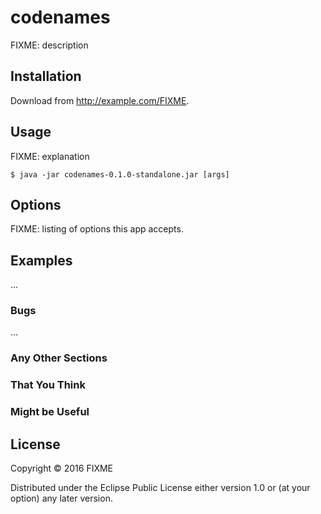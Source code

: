 # codenames

FIXME: description

## Installation

Download from http://example.com/FIXME.

## Usage

FIXME: explanation

    $ java -jar codenames-0.1.0-standalone.jar [args]

## Options

FIXME: listing of options this app accepts.

## Examples

...

### Bugs

...

### Any Other Sections
### That You Think
### Might be Useful

## License

Copyright © 2016 FIXME

Distributed under the Eclipse Public License either version 1.0 or (at
your option) any later version.
